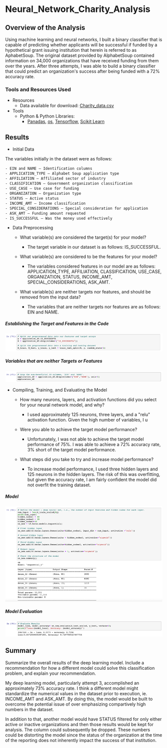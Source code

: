 # Neural_Network_Charity_Analysis

## Overview of the Analysis
Using machine learning and neural networks, I built a binary classifier that is capable of predicting whether applicants will be successful if funded by a hypothetical grant issuing institution that herein is referred to as AphabetSoup. The original dataset provided by AlphabetSoup contained information on 34,000 organizations that have received funding from them over the years. After three attempts, I was able to build a binary classifier that could predict an organization's success after being funded with a 72% accuracy rate.

### Tools and Resources Used
- Resources
    - Data available for download: [Charity_data.csv](https://github.com/TuckerRasbury/Neural_Network_Charity_Analysis/raw/main/Resources/charity_data.csv)
- Tools
    - Python & Python Libraries:
        - [Panadas](https://pandas.pydata.org/), [os](https://www.geeksforgeeks.org/os-module-python-examples/#:~:text=The%20OS%20module%20in%20Python,using%20operating%20system%2Ddependent%20functionality.&text=path*%20modules%20include%20many%20functions%20to%20interact%20with%20the%20file%20system.), [Tensorflow](https://www.tensorflow.org/learn), [Scikit Learn](https://github.com/scikit-learn/scikit-learn)

## Results

- Initial Data

The variables initially in the dataset were as follows:

    - EIN and NAME — Identification columns
    - APPLICATION_TYPE — Alphabet Soup application type
    - AFFILIATION — Affiliated sector of industry
    - CLASSIFICATION — Government organization classification
    - USE_CASE — Use case for funding
    - ORGANIZATION — Organization type
    - STATUS — Active status
    - INCOME_AMT — Income classification
    - SPECIAL_CONSIDERATIONS — Special consideration for application
    - ASK_AMT — Funding amount requested
    - IS_SUCCESSFUL — Was the money used effectively

- Data Preprocessing
    - What variable(s) are considered the target(s) for your model?
        - The target variable in our dataset is as follows: IS_SUCCESSFUL.

    - What variable(s) are considered to be the features for your model?
        - The variables considered features in our model are as follows: APPLICATION_TYPE, AFFILIATION, CLASSIFICATION, USE_CASE, ORGANIZATION, STATUS, INCOME_AMT, SPECIAL_CONSIDERATIONS, ASK_AMT.

    - What variable(s) are neither targets nor features, and should be removed from the input data?
        -   The variables that are neither targets nor features are as follows: EIN and NAME.

##### Establishing the Target and Features in the Code

![](/Images/target_values.png)

##### Variables that are neither Targets or Features 

![](/Images/external_to_model_values.png)

- Compiling, Training, and Evaluating the Model

    - How many neurons, layers, and activation functions did you select for your neural network model, and why?
        - I used approximately 125 neurons, three layers, and a "relu" activation function. Given the high number of variables, I u
        
    - Were you able to achieve the target model performance?
        - Unfortunately, I was not able to achieve the target model performance of 75%. I was able to achieve a 72% accuracy rate, 3% short of the target model performance.

    - What steps did you take to try and increase model performance?
        - To increase model performance, I used three hidden layers and 125 neurons in the hidden layers. The risk of this was overfitting, but given the accuracy rate, I am fairly confident the model did not overfit the training dataset.

##### Model

![](/Images/model.png)

##### Model Evaluation

![](/Images/model_evaluation.png)

## Summary
Summarize the overall results of the deep learning model. Include a recommendation for how a different model could solve this classification problem, and explain your recommendation.

My deep learning model, particularly attempt 3, accomplished an approximately 73% accuracy rate. I think a different model might standardize the numerical values in the dataset prior to execution, ie. INCOME_AMT and ASK_AMT. By doing this, the model would be built to overcome the potential issue of over emphasizing compartively high numbers in the dataset. 

In addition to that, another model would have STATUS filtered for only either active or inactive organizations and then those results would be kept for analysis. The column could subsequently be dropped. These numbers could be distorting the model since the status of the organization at the time of the reporting does not inherently impact the success of that institution.
